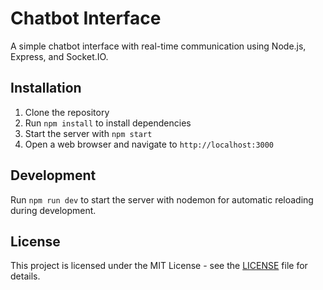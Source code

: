 # Chatbot Interface

A simple chatbot interface with real-time communication using Node.js, Express, and Socket.IO.

## Installation

1. Clone the repository
2. Run `npm install` to install dependencies
3. Start the server with `npm start`
4. Open a web browser and navigate to `http://localhost:3000`

## Development

Run `npm run dev` to start the server with nodemon for automatic reloading during development.

## License

This project is licensed under the MIT License - see the [LICENSE](LICENSE) file for details.
